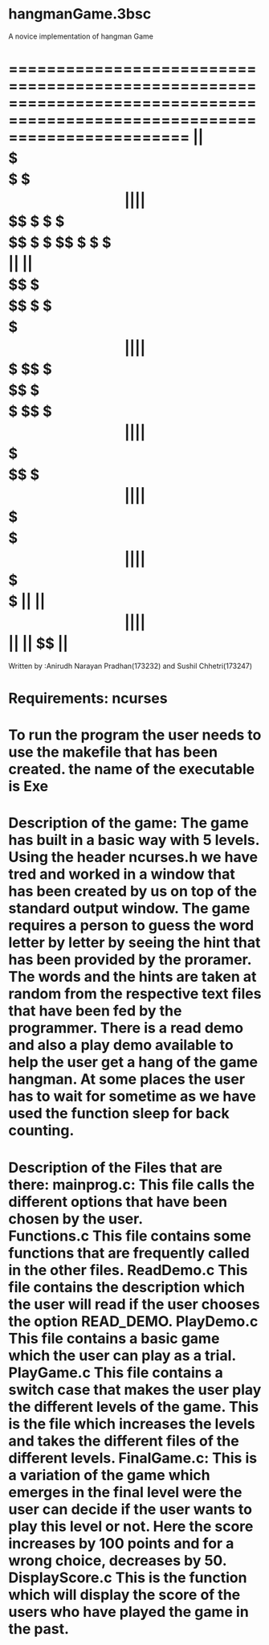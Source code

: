 # hangmanGame.3bsc
A novice implementation of hangman Game

===========================================================================================================================
        ||   $$    $$        $$$$  $$      $$  $$$$$$$$$$$  $$$     $$$        $$$$  $$      $$          ||
        ||    $$    $$       $   $  $$$     $$  $$       $$  $$ $   $ $$       $   $  $$$     $$         ||
        ||     $$    $$      $$  $$  $$ $    $$  $$           $$  $ $  $$      $$  $$  $$ $    $$        ||
        ||      $$$$$$$$     $$$$$$$  $$  $   $$  $$           $$   $   $$     $$$$$$$  $$  $   $$       ||
        ||       $$$$$$$$    $$$$$$$$  $$   $  $$  $$           $$       $$    $$$$$$$$  $$   $  $$      ||
        ||        $$    $$   $$     $$  $$    $ $$  $$   $$$$$$  $$       $$   $$     $$  $$    $ $$     ||
        ||         $$    $$  $$      $$  $$     $$$  $$$$$$$$ $$  $$       $$  $$      $$  $$     $$$    ||
        ||          $$    $$ $$       $$  $$      $$  $$$$$$$$ $$  $$       $$ $$       $$  $$      $$   ||
        ||                                                      $$                                       ||
        ||                                                       $$                                      ||
============================================================================================================================
 Written by :Anirudh Narayan Pradhan(173232) and Sushil Chhetri(173247)

 Requirements:
        ncurses
========================================================================================================================
 To run the program the user needs to use the makefile that has been created.
 the name of the executable is Exe
=========================================================================================================================
 Description of the game:
        The game has built in a basic way with 5 levels.
        Using the header ncurses.h we have tred and worked in a window that has been created by us on top of the standard output window.
        The game requires a person to guess the word letter by letter by seeing the hint that has been provided by the proramer.
        The words and the hints are taken at random from the respective text files that have been fed by the programmer.
        There is a read demo and also a play demo available to help the user get a hang of the game hangman.
        At some places the user has to wait for sometime as we have used the function sleep for back counting.
==========================================================================================================================
 Description of the Files that are there:
        mainprog.c:
                    This file calls the different options that have been chosen by the user.   
        Functions.c
                    This file contains some functions that are frequently called in the other files.
        ReadDemo.c
                    This file contains the description which the user will read if the user chooses the option READ_DEMO.
        PlayDemo.c
                    This file contains a basic game which the user can play as a trial.
        PlayGame.c
                    This file contains a switch case that makes the user play the different levels of the game.
                    This is the file which increases the levels and takes the different files of the different levels.
        FinalGame.c:
                    This is a variation of the game which emerges in the final level were the user can decide if the user wants to play this level or not.
                    Here the score increases by 100 points and for a wrong choice, decreases by 50.
        DisplayScore.c
                    This is the function which will display the score of the users who have played the game in the past.
===========================================================================================================================
